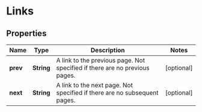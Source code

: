 

# Links

## Properties

Name | Type | Description | Notes
------------ | ------------- | ------------- | -------------
**prev** | **String** | A link to the previous page. Not specified if there are no previous pages. |  [optional]
**next** | **String** | A link to the next page. Not specified if there are no subsequent pages. |  [optional]



